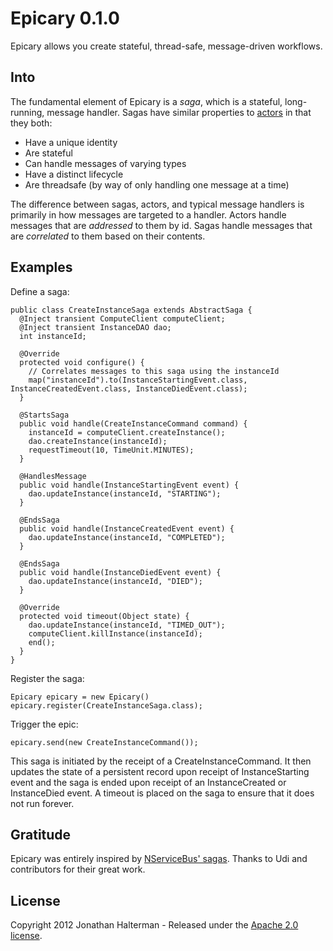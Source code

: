 # Epicary 0.1.0

Epicary allows you create stateful, thread-safe, message-driven workflows.

## Into

The fundamental element of Epicary is a *saga*, which is a stateful, long-running, message handler. Sagas have similar properties to [actors](http://en.wikipedia.org/wiki/Actor_model) in that they both:

 * Have a unique identity
 * Are stateful
 * Can handle messages of varying types
 * Have a distinct lifecycle
 * Are threadsafe (by way of only handling one message at a time)

The difference between sagas, actors, and typical message handlers is primarily in how messages are targeted to a handler. Actors handle messages that are *addressed* to them by id. Sagas handle messages that are *correlated* to them based on their contents.

## Examples

Define a saga:

    public class CreateInstanceSaga extends AbstractSaga {
      @Inject transient ComputeClient computeClient;
      @Inject transient InstanceDAO dao;
      int instanceId;
     
      @Override
      protected void configure() {
        // Correlates messages to this saga using the instanceId
        map("instanceId").to(InstanceStartingEvent.class, InstanceCreatedEvent.class, InstanceDiedEvent.class);
      }
     
      @StartsSaga
      public void handle(CreateInstanceCommand command) {
        instanceId = computeClient.createInstance();
        dao.createInstance(instanceId);
        requestTimeout(10, TimeUnit.MINUTES);
      }
     
      @HandlesMessage
      public void handle(InstanceStartingEvent event) {
        dao.updateInstance(instanceId, "STARTING");
      }
     
      @EndsSaga
      public void handle(InstanceCreatedEvent event) {
        dao.updateInstance(instanceId, "COMPLETED");
      }
     
      @EndsSaga
      public void handle(InstanceDiedEvent event) {
        dao.updateInstance(instanceId, "DIED");
      }
     
      @Override
      protected void timeout(Object state) {
        dao.updateInstance(instanceId, "TIMED_OUT");
        computeClient.killInstance(instanceId);
        end();
      }
    }

Register the saga:

	Epicary epicary = new Epicary()
	epicary.register(CreateInstanceSaga.class);
	
Trigger the epic:

	epicary.send(new CreateInstanceCommand());
	
This saga is initiated by the receipt of a CreateInstanceCommand. It then updates the state of a persistent record upon receipt of InstanceStarting event and the saga is ended upon receipt of an InstanceCreated or InstanceDied event. A timeout is placed on the saga to ensure that it does not run forever.
	
## Gratitude

Epicary was entirely inspired by [NServiceBus' sagas](http://nservicebus.com/Sagas.aspx). Thanks to Udi and contributors for their great work.

## License

Copyright 2012 Jonathan Halterman - Released under the [Apache 2.0 license](http://www.apache.org/licenses/LICENSE-2.0.html).
